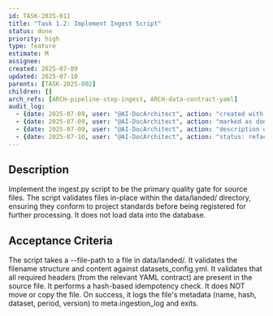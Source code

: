 ```yaml
---
id: TASK-2025-011
title: "Task 1.2: Implement Ingest Script"
status: done
priority: high
type: feature
estimate: M
assignee:
created: 2025-07-09
updated: 2025-07-10
parents: [TASK-2025-002]
children: []
arch_refs: [ARCH-pipeline-step-ingest, ARCH-data-contract-yaml]
audit_log:
  - {date: 2025-07-09, user: "@AI-DocArchitect", action: "created with status backlog"}
  - {date: 2025-07-09, user: "@AI-DocArchitect", action: "marked as done (ingest.py implemented)"}
  - {date: 2025-07-09, user: "@AI-DocArchitect", action: "description updated to reflect refactoring to DB-centric flow"}
  - {date: 2025-07-10, user: "@AI-DocArchitect", action: "status: refactoring -> done. Updated to reflect new in-place validation logic."}
---
```

## Description
Implement the ingest.py script to be the primary quality gate for source files. The script validates files in-place within the data/landed/ directory, ensuring they conform to project standards before being registered for further processing. It does not load data into the database.

## Acceptance Criteria
The script takes a --file-path to a file in data/landed/. It validates the filename structure and content against datasets_config.yml. It validates that all required headers (from the relevant YAML contract) are present in the source file. It performs a hash-based idempotency check. It does NOT move or copy the file. On success, it logs the file's metadata (name, hash, dataset, period, version) to meta.ingestion_log and exits. 